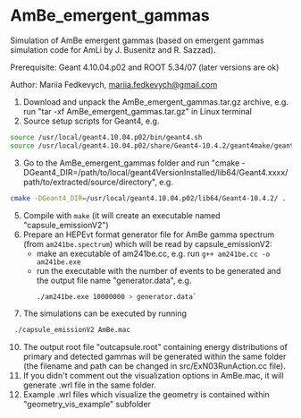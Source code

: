 # AmBe_emergent_gammas

Simulation of AmBe emergent gammas (based on emergent gammas simulation code for AmLi by J. Busenitz and R. Sazzad). 

Prerequisite: Geant 4.10.04.p02 and ROOT 5.34/07 (later versions are ok)

Author: Mariia Fedkevych, mariia.fedkevych@gmail.com

1. Download and unpack the AmBe_emergent_gammas.tar.gz archive, e.g. run "tar -xf AmBe_emergent_gammas.tar.gz" in Linux terminal
2. Source setup scripts for Geant4, e.g.
   
```bash
source /usr/local/geant4.10.04.p02/bin/geant4.sh
source /usr/local/geant4.10.04.p02/share/Geant4-10.4.2/geant4make/geant4make.sh
```
3. Go to the AmBe_emergent_gammas folder and run "cmake -DGeant4_DIR=/path/to/local/geant4VersionInstalled/lib64/Geant4.xxxx/ path/to/extracted/source/directory", e.g.

```bash
cmake -DGeant4_DIR=/usr/local/geant4.10.04.p02/lib64/Geant4-10.4.2/ .
```

5. Compile with `make` (it will create an executable named "capsule_emissionV2")
6. Prepare an HEPEvt format generator file for AmBe gamma spectrum (from `am241be.spectrum`) which will be read by capsule_emissionV2: 
    - make an executable of am241be.cc, e.g. run `g++ am241be.cc -o am241be.exe`
    - run the executable with the number of events to be generated and the output file name "generator.data", e.g.
      ```bash
      ./am241be.exe 10000000 > generator.data`
      ```
7. The simulations can be executed by running
  ```bash
   ./capsule_emissionV2 AmBe.mac
```
10. The output root file "outcapsule.root" containing energy distributions of primary and detected gammas will be generated within the same folder (the filename and path can be changed in src/ExN03RunAction.cc file). 
11. If you didn't comment out the visualization options in AmBe.mac, it will generate .wrl file in the same folder. 
12. Example .wrl files which visualize the geometry is contained within "geometry_vis_example" subfolder
